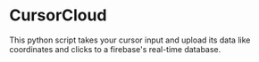 ﻿# CursorCloud
This python script takes your cursor input and upload its data like coordinates and clicks to a firebase's real-time database.
